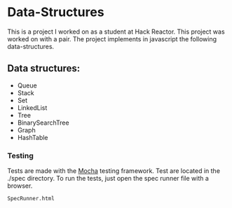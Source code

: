 # Data-Structures

This is a project I worked on as a student at Hack Reactor. This project was worked on with a pair. The project implements in javascript the following data-structures.

## Data structures:

- Queue
- Stack
- Set
- LinkedList
- Tree
- BinarySearchTree
- Graph
- HashTable

### Testing

Tests are made with the [Mocha](https://github.com/mochajs/mocha) testing framework.
Test are located in the ./spec directory. To run the tests, just open the spec runner file with a browser.

```
SpecRunner.html
```
